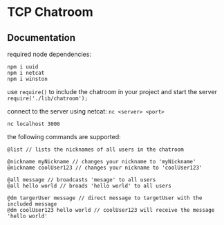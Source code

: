 # TCP Chatroom

##  Documentation  
required node dependencies:
```
npm i uuid
npm i netcat
npm i winston
```

use `require()` to include the chatroom in your project and start the server
`require('./lib/chatroom');`

connect to the server using netcat: `nc <server> <port>`
```
nc localhost 3000
```

the following commands are supported:
```
@list // lists the nicknames of all users in the chatroom

@nickname myNickname // changes your nickname to 'myNickname'
@nickname coolUser123 // changes your nickname to 'coolUser123'

@all message // broadcasts 'mesage' to all users
@all hello world // broads 'hello world' to all users

@dm targerUser message // direct message to targetUser with the included message
@dm coolUser123 hello world // coolUser123 will receive the message 'hello world'
```
